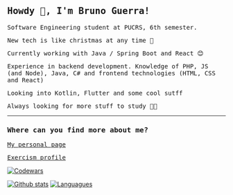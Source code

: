 ## <samp>Howdy 👋, I'm Bruno Guerra!</samp>

<samp>Software Engineering student at PUCRS, 6th semester.</samp>

<samp>New tech is like christmas at any time 🎅</samp>

<samp>Currently working with Java / Spring Boot and React 😊</samp>

<samp>Experience in backend development. Knowledge of PHP, JS (and Node), Java, C# and frontend technologies (HTML, CSS and React)</samp>

<samp>Looking into Kotlin, Flutter and some cool sutff</samp>

<samp>Always looking for more stuff to study 👨‍🎓</samp>

<hr></hr>

### <samp>Where can you find more about me?</samp>

<samp>[My personal page](https://guerra08.github.io/)</samp>

<samp>[Exercism profile](https://exercism.io/profiles/guerra08)</samp>

<a target="_blank" href="https://www.codewars.com/users/guerra08"><img src="https://www.codewars.com/users/guerra08/badges/large" alt="Codewars"/></a>

[![Github stats](https://github-readme-stats.vercel.app/api?username=guerra08&show_icons=true&count_private=true&theme=gruvbox)](https://github.com/guerra08)
[![Languagues](https://github-readme-stats.vercel.app/api/top-langs/?username=guerra08&langs_count=8&count_private=true&layout=compact&theme=gruvbox)](https://github.com/guerra08)
